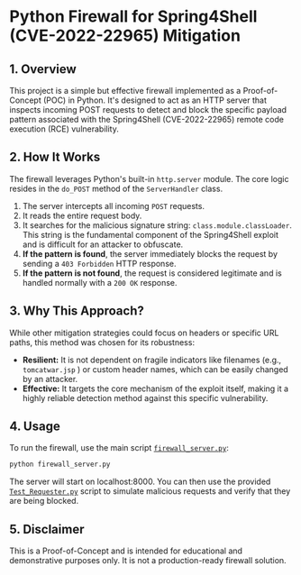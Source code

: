 # Python Firewall for Spring4Shell (CVE-2022-22965) Mitigation

## 1. Overview

This project is a simple but effective firewall implemented as a Proof-of-Concept (POC) in Python. It's designed to act as an HTTP server that inspects incoming POST requests to detect and block the specific payload pattern associated with the Spring4Shell (CVE-2022-22965) remote code execution (RCE) vulnerability.

## 2. How It Works

The firewall leverages Python's built-in `http.server` module. The core logic resides in the `do_POST` method of the `ServerHandler` class.

1.  The server intercepts all incoming `POST` requests.
2.  It reads the entire request body.
3.  It searches for the malicious signature string: `class.module.classLoader`. This string is the fundamental component of the Spring4Shell exploit and is difficult for an attacker to obfuscate.
4.  **If the pattern is found**, the server immediately blocks the request by sending a `403 Forbidden` HTTP response.
5.  **If the pattern is not found**, the request is considered legitimate and is handled normally with a `200 OK` response.

## 3. Why This Approach?

While other mitigation strategies could focus on headers or specific URL paths, this method was chosen for its robustness:

*   **Resilient:** It is not dependent on fragile indicators like filenames (e.g., `tomcatwar.jsp` ) or custom header names, which can be easily changed by an attacker.
*   **Effective:** It targets the core mechanism of the exploit itself, making it a highly reliable detection method against this specific vulnerability.

## 4. Usage

To run the firewall, use the main script [`firewall_server.py`](firewall_server.py):

```bash
python firewall_server.py
```
The server will start on localhost:8000.
You can then use the provided [`Test_Requester.py`](Test_Requester.py) script to simulate malicious requests and verify that they are being blocked.


## 5. Disclaimer

This is a Proof-of-Concept and is intended for educational and demonstrative purposes only. It is not a production-ready firewall solution.
